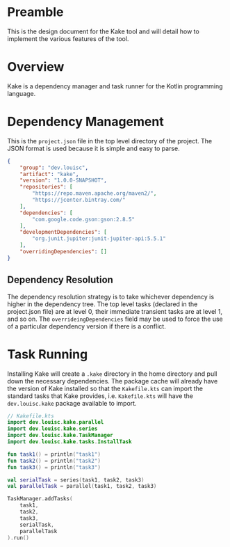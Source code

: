 # Preamble

This is the design document for the Kake tool and will detail how to implement the various features of the tool.


# Overview

Kake is a dependency manager and task runner for the Kotlin programming language.


# Dependency Management

This is the `project.json` file in the top level directory of the project. The JSON format is used because it is simple and easy to parse.

```json
{
    "group": "dev.louisc",
    "artifact": "kake",
    "version": "1.0.0-SNAPSHOT",
    "repositories": [
        "https://repo.maven.apache.org/maven2/",
        "https://jcenter.bintray.com/"
    ],
    "dependencies": [
        "com.google.code.gson:gson:2.8.5"
    ],
    "developmentDependencies": [
        "org.junit.jupiter:junit-jupiter-api:5.5.1"
    ],
    "overridingDependencies": []
}
```


## Dependency Resolution

The dependency resolution strategy is to take whichever dependency is higher in the dependency tree. The top level tasks (declared in the project.json file) are at level 0, their immediate transient tasks are at level 1, and so on. The `overrideingDependencies` field may be used to force the use of a particular dependency version if there is a conflict.


# Task Running

Installing Kake will create a `.kake` directory in the home directory and pull down the necessary dependencies. The package cache will already have the version of Kake installed so that the `Kakefile.kts` can import the standard tasks that Kake provides, i.e. `Kakefile.kts` will have the `dev.louisc.kake` package available to import.

```kotlin
// Kakefile.kts
import dev.louisc.kake.parallel
import dev.louisc.kake.series
import dev.louisc.kake.TaskManager
import dev.louisc.kake.tasks.InstallTask

fun task1() = println("task1")
fun task2() = println("task2")
fun task3() = println("task3")

val serialTask = series(task1, task2, task3)
val parallelTask = parallel(task1, task2, task3)

TaskManager.addTasks(
    task1,
    task2,
    task3,
    serialTask,
    parallelTask
).run()
```
